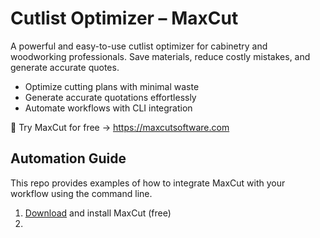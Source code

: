# Cutlist Optimizer – MaxCut
A powerful and easy-to-use cutlist optimizer for cabinetry and woodworking professionals. Save materials, reduce costly mistakes, and generate accurate quotes.

- Optimize cutting plans with minimal waste
- Generate accurate quotations effortlessly
- Automate workflows with CLI integration

📢 Try MaxCut for free → https://maxcutsoftware.com

## Automation Guide

This repo provides examples of how to integrate MaxCut with your workflow using the command line.

1. [Download](https://maxcutsoftware.com) and install MaxCut (free)
2. 
